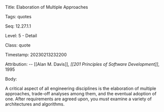 Title:  Elaboration of Multiple Approaches

Tags:   quotes

Seq:    12.27.1.1

Level:  5 - Detail

Class:  quote

Timestamp: 20230213232200

Attribution: -- [[Alan M. Davis]], *[[201 Principles of Software Development]]*, 1995

Body:

A critical aspect of all engineering disciplines is the elaboration of multiple approaches, trade-off analyses among them, and the eventual adoption of one. After requirements are agreed upon, you *must* examine a variety of architectures and algorithms.


